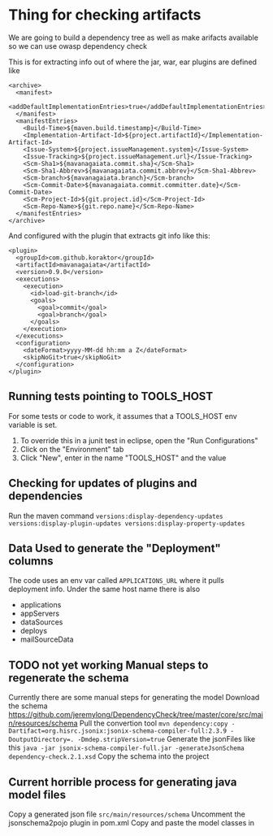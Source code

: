 # Thing for checking artifacts

We are going to build a dependency tree as well as make arifacts available so we can use owasp dependency check

This is for extracting info out of where the jar, war, ear plugins are defined like 
```
<archive>
  <manifest>
    <addDefaultImplementationEntries>true</addDefaultImplementationEntries>
  </manifest>
  <manifestEntries>
    <Build-Time>${maven.build.timestamp}</Build-Time>
    <Implementation-Artifact-Id>${project.artifactId}</Implementation-Artifact-Id>
    <Issue-System>${project.issueManagement.system}</Issue-System>
    <Issue-Tracking>${project.issueManagement.url}</Issue-Tracking>
    <Scm-Sha1>${mavanagaiata.commit.sha}</Scm-Sha1>
    <Scm-Sha1-Abbrev>${mavanagaiata.commit.abbrev}</Scm-Sha1-Abbrev>
    <Scm-branch>${mavanagaiata.branch}</Scm-branch>
    <Scm-Commit-Date>${mavanagaiata.commit.committer.date}</Scm-Commit-Date>
    <Scm-Project-Id>${git.project.id}</Scm-Project-Id>
    <Scm-Repo-Name>${git.repo.name}</Scm-Repo-Name>
  </manifestEntries>
</archive>
```

And configured with the plugin that extracts git info like this:
```
<plugin>
  <groupId>com.github.koraktor</groupId>
  <artifactId>mavanagaiata</artifactId>
  <version>0.9.0</version>
  <executions>
    <execution>
      <id>load-git-branch</id>
      <goals>
        <goal>commit</goal>
        <goal>branch</goal>
      </goals>
    </execution>
  </executions>
  <configuration>
    <dateFormat>yyyy-MM-dd hh:mm a Z</dateFormat>
    <skipNoGit>true</skipNoGit>
  </configuration>
</plugin>
```

## Running tests pointing to TOOLS_HOST
For some tests or code to work, it assumes that a TOOLS_HOST env variable is set.
1) To override this in a junit test in eclipse, open the "Run Configurations" 
2) Click on the "Environment" tab
3) Click "New", enter in the name "TOOLS_HOST" and the value

## Checking for updates of plugins and dependencies
Run the maven command `versions:display-dependency-updates versions:display-plugin-updates versions:display-property-updates`

## Data Used to generate the "Deployment" columns
The code uses an env var called `APPLICATIONS_URL` where it pulls deployment info. Under the same host name there is also
* applications
* appServers
* dataSources
* deploys
* mailSourceData

## TODO not yet working Manual steps to regenerate the schema
Currently there are some manual steps for generating the model
Download the schema
https://github.com/jeremylong/DependencyCheck/tree/master/core/src/main/resources/schema
Pull the convertion tool
`mvn dependency:copy -Dartifact=org.hisrc.jsonix:jsonix-schema-compiler-full:2.3.9 -DoutputDirectory=. -Dmdep.stripVersion=true`
Generate the jsonFiles like this
`java -jar jsonix-schema-compiler-full.jar -generateJsonSchema dependency-check.2.1.xsd`
Copy the schema into the project

## Current horrible process for generating java model files
Copy a generated json file `src/main/resources/schema`
Uncomment the jsonschema2pojo plugin in pom.xml
Copy and paste the model classes in

